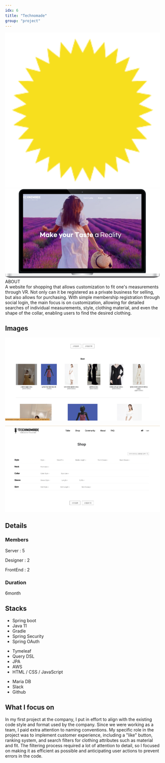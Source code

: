 ```yaml
---
idx: 6
title: "Technomade"
group: "project"
---
```


<div class="aboutWrap">
    <div class="aboutImgWrap">
    <div class="aboutImg">
    <div class="spark">
    <img src="./images/spark.png">
    </div>
    <div class="main">
    <img src="./images/techno/technomain.png">
    </div>
    </div>
    </div>
    <div class="about">
    <div class="aboutTitle">
    ABOUT
    </div>
    <div class="aboutContent">
     A website for shopping that allows customization to fit one's measurements through VR. Not only can it be registered as a private business for selling, but also allows for purchasing. With simple membership registration through social login, the main focus is on customization, allowing for detailed searches of individual measurements, style, clothing material, and even the shape of the collar, enabling users to find the desired clothing.
     </div>
    </div>
</div>

## Images

<div class="imgWrap">

<div class="projectImg">

![techno](./images/techno/techno1.png)

</div>
<div class="projectImg">

![techno](./images/techno/techno2.png)

</div>
<div class="projectImg">

</div>

</div>

## Details

### Members

Server : 5

Designer : 2

FrontEnd : 2

### Duration

6month

## Stacks

<div class='stackWrap'>
   <div class="stacks">
        <ul class="stacksList">
            <li>Spring boot</li>
            <li>Java 11</li>
            <li>Gradle</li>
            <li>Spring Security</li>
            <li>Spring OAuth</li>
        </ul>
    </div>
    <div class="stacks">
        <ul class="stacksList">
            <li>Tymeleaf</li>
            <li>Query DSL</li>
            <li>JPA</li>
            <li>AWS</li>
            <li>HTML / CSS / JavaScript</li>
        </ul>
    </div>
    <div class="stacks">
        <ul class="stacksList">
            <li>Maria DB</li>
            <li>Slack</li>
            <li>Github</li>
        </ul>
    </div>
</div>

## What I focus on

In my first project at the company, I put in effort to align with the existing code style and format used by the company. Since we were working as a team, I paid extra attention to naming conventions. My specific role in the project was to implement customer experience, including a "like" button, ranking system, and search filters for clothing attributes such as material and fit. The filtering process required a lot of attention to detail, so I focused on making it as efficient as possible and anticipating user actions to prevent errors in the code.
